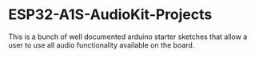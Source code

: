 # ESP32-A1S-AudioKit-Projects
This is a bunch of well documented arduino starter sketches that allow a user to use all audio functionality available on the board.
